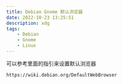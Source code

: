 ```yaml
---
title: Debian Gnome 默认浏览器
date: 2022-10-23 13:25:51
description: xdg
tags:
	- Debian
	- Gnome
	- Linux
---
```

可以参考里面的指引来设置默认浏览器
```url
https://wiki.debian.org/DefaultWebBrowser
```


<script src="https://giscus.app/client.js"
        data-repo="HCY-ASLEEP/HCY-ASLEEP.github.io"
        data-repo-id="R_kgDOISFjNg"
        data-category="Announcements"
        data-category-id="DIC_kwDOISFjNs4CUJyb"
        data-mapping="pathname"
        data-strict="0"
        data-reactions-enabled="1"
        data-emit-metadata="0"
        data-input-position="bottom"
        data-theme="light"
        data-lang="zh-CN"
        crossorigin="anonymous"
        async>
</script>
